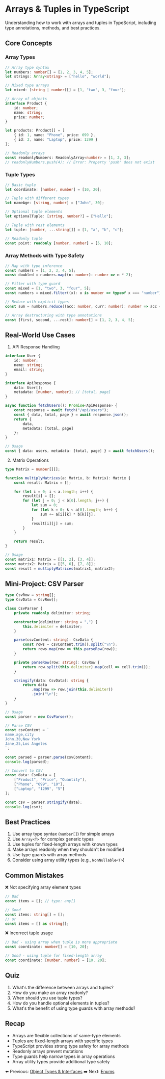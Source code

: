 # Arrays & Tuples in TypeScript

Understanding how to work with arrays and tuples in TypeScript, including type annotations, methods, and best practices.

## Core Concepts

### Array Types

```typescript
// Array type syntax
let numbers: number[] = [1, 2, 3, 4, 5];
let strings: Array<string> = ["hello", "world"];

// Mixed type arrays
let mixed: (string | number)[] = [1, "two", 3, "four"];

// Array of objects
interface Product {
    id: number;
    name: string;
    price: number;
}

let products: Product[] = [
    { id: 1, name: "Phone", price: 699 },
    { id: 2, name: "Laptop", price: 1299 }
];

// Readonly arrays
const readonlyNumbers: ReadonlyArray<number> = [1, 2, 3];
// readonlyNumbers.push(4); // Error: Property 'push' does not exist
```

### Tuple Types

```typescript
// Basic tuple
let coordinate: [number, number] = [10, 20];

// Tuple with different types
let nameAge: [string, number] = ["John", 30];

// Optional tuple elements
let optionalTuple: [string, number?] = ["Hello"];

// Tuple with rest elements
let tuple: [number, ...string[]] = [1, "a", "b", "c"];

// Readonly tuple
const point: readonly [number, number] = [5, 10];
```

### Array Methods with Type Safety

```typescript
// Map with type inference
const numbers = [1, 2, 3, 4, 5];
const doubled = numbers.map((n: number): number => n * 2);

// Filter with type guard
const mixed = [1, "two", 3, "four", 5];
const numbers = mixed.filter((x): x is number => typeof x === "number");

// Reduce with explicit types
const sum = numbers.reduce((acc: number, curr: number): number => acc + curr, 0);

// Array destructuring with type annotations
const [first, second, ...rest]: number[] = [1, 2, 3, 4, 5];
```

## Real-World Use Cases

1. API Response Handling
```typescript
interface User {
    id: number;
    name: string;
    email: string;
}

interface ApiResponse {
    data: User[];
    metadata: [number, number]; // [total, page]
}

async function fetchUsers(): Promise<ApiResponse> {
    const response = await fetch("/api/users");
    const { data, total, page } = await response.json();
    return {
        data,
        metadata: [total, page]
    };
}

// Usage
const { data: users, metadata: [total, page] } = await fetchUsers();
```

2. Matrix Operations
```typescript
type Matrix = number[][];

function multiplyMatrices(a: Matrix, b: Matrix): Matrix {
    const result: Matrix = [];

    for (let i = 0; i < a.length; i++) {
        result[i] = [];
        for (let j = 0; j < b[0].length; j++) {
            let sum = 0;
            for (let k = 0; k < a[0].length; k++) {
                sum += a[i][k] * b[k][j];
            }
            result[i][j] = sum;
        }
    }

    return result;
}

// Usage
const matrix1: Matrix = [[1, 2], [3, 4]];
const matrix2: Matrix = [[5, 6], [7, 8]];
const result = multiplyMatrices(matrix1, matrix2);
```

## Mini-Project: CSV Parser

```typescript
type CsvRow = string[];
type CsvData = CsvRow[];

class CsvParser {
    private readonly delimiter: string;

    constructor(delimiter: string = ",") {
        this.delimiter = delimiter;
    }

    parse(csvContent: string): CsvData {
        const rows = csvContent.trim().split("\n");
        return rows.map(row => this.parseRow(row));
    }

    private parseRow(row: string): CsvRow {
        return row.split(this.delimiter).map(cell => cell.trim());
    }

    stringify(data: CsvData): string {
        return data
            .map(row => row.join(this.delimiter))
            .join("\n");
    }
}

// Usage
const parser = new CsvParser();

// Parse CSV
const csvContent = `
name,age,city
John,30,New York
Jane,25,Los Angeles
`;

const parsed = parser.parse(csvContent);
console.log(parsed);

// Convert to CSV
const data: CsvData = [
    ["Product", "Price", "Quantity"],
    ["Phone", "699", "10"],
    ["Laptop", "1299", "5"]
];

const csv = parser.stringify(data);
console.log(csv);
```

## Best Practices

1. Use array type syntax (`number[]`) for simple arrays
2. Use `Array<T>` for complex generic types
3. Use tuples for fixed-length arrays with known types
4. Make arrays readonly when they shouldn't be modified
5. Use type guards with array methods
6. Consider using array utility types (e.g., `NonNullable<T>`)

## Common Mistakes

❌ Not specifying array element types
```typescript
// Bad
const items = []; // type: any[]

// Good
const items: string[] = [];
// or
const items = [] as string[];
```

❌ Incorrect tuple usage
```typescript
// Bad - using array when tuple is more appropriate
const coordinate: number[] = [10, 20];

// Good - using tuple for fixed-length array
const coordinate: [number, number] = [10, 20];
```

## Quiz

1. What's the difference between arrays and tuples?
2. How do you make an array readonly?
3. When should you use tuple types?
4. How do you handle optional elements in tuples?
5. What's the benefit of using type guards with array methods?

## Recap

- Arrays are flexible collections of same-type elements
- Tuples are fixed-length arrays with specific types
- TypeScript provides strong type safety for array methods
- Readonly arrays prevent mutations
- Type guards help narrow types in array operations
- Array utility types provide additional type safety

⬅️ Previous: [Object Types & Interfaces](./04-objects-interfaces.md)
➡️ Next: [Enums](./06-enums.md)